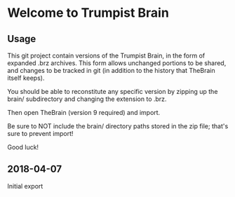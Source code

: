Welcome to Trumpist Brain
========================

## Usage

This git project contain versions of the Trumpist Brain, in the form of expanded .brz archives. This form allows unchanged portions to be shared, and changes to be tracked in git (in addition to the history that TheBrain itself keeps).

You should be able to reconstitute any specific version by zipping up the brain/ subdirectory and changing the extension to .brz.

Then open TheBrain (version 9 required) and import.

Be sure to NOT include the brain/ directory paths stored in the zip file; that's sure to prevent import!

Good luck!

## 2018-04-07

Initial export

